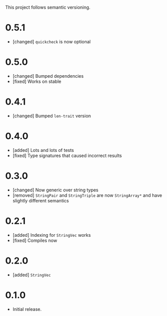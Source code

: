 This project follows semantic versioning.

# 0.5.1

* [changed] `quickcheck` is now optional

# 0.5.0

* [changed] Bumped dependencies
* [fixed] Works on stable

# 0.4.1

* [changed] Bumped `len-trait` version

# 0.4.0

* [added] Lots and lots of tests
* [fixed] Type signatures that caused incorrect results

# 0.3.0

* [changed] Now generic over string types
* [removed] `StringPair` and `StringTriple` are now `StringArray*` and have
            slightly different semantics

# 0.2.1

* [added] Indexing for `StringVec` works
* [fixed] Compiles now

# 0.2.0

* [added] `StringVec`

# 0.1.0

* Initial release.
